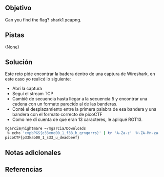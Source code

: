 ## Objetivo
Can you find the flag? shark1.pcapng.

## Pistas
(None)

## Solución
Este reto pide encontrar la badera dentro de una captura de Wireshark, en este caso yo realicé lo siguiente:
- Abrí la captura
- Seguí el stream TCP
- Cambié de secuencia hasta llegar a la secuencia 5 y encontrar una cadena con un formato parecido al de las banderas.
- Conté el desplazamiento entre la primera palabra de esa bandera y una bandera con el formato correcto de picoCTF
- Como me dí cuenta de que eran 13 caracteres, le apliqué ROT13.

```bash
mgarcia@nightmare ~/mgarcia/Downloads
 % echo 'cvpbPGS{c33xno00_1_f33_h_qrnqorrs}' | tr 'A-Za-z' 'N-ZA-Mn-za-m'
picoCTF{p33kab00_1_s33_u_deadbeef}
```

## Notas adicionales
## Referencias